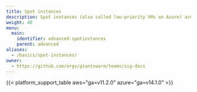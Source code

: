 ```yaml
---
title: Spot instances
description: Spot instances (also called low-priority VMs on Azure) are a simple way to save on compute cost, if your use case permits it. Here you find documentation for using them with Giant Swarm Kubernetes clusters, both on AWS and Microsoft Azure.
weight: 40
menu:
  main:
    identifier: advanced-spotinstances
    parent: advanced
aliases:
  - /basics/spot-instances/
owner:
  - https://github.com/orgs/giantswarm/teams/sig-docs
---
```


{{< platform_support_table aws="ga=v11.2.0" azure="ga=v14.1.0" >}}
